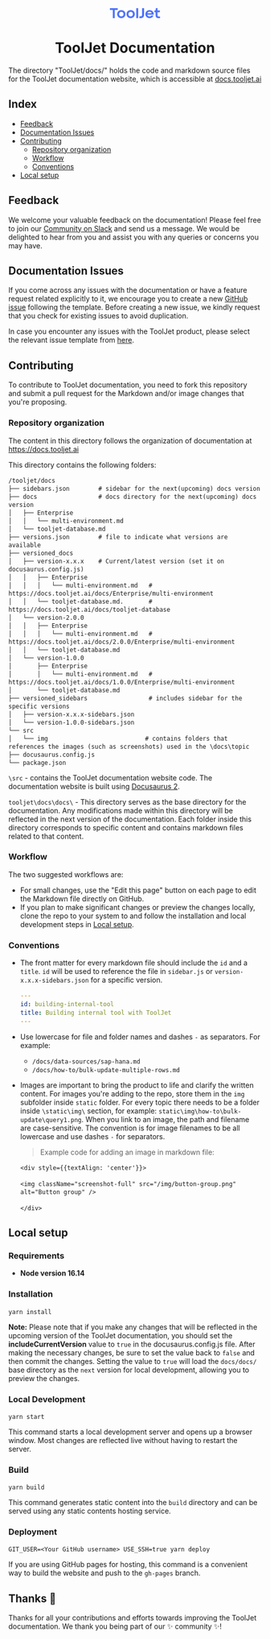 <p align="center">
  <img alt="ToolJet logo" src="static/img/logo.svg" width="100px" />
  <h1 align="center">ToolJet Documentation</h1>
</p>

The directory "ToolJet/docs/" holds the code and markdown source files for the ToolJet documentation website, which is accessible at [docs.tooljet.ai](docs.tooljet.ai)

## Index
- [Feedback](#feedback)
- [Documentation Issues](#documentation-issues)
- [Contributing](#contributing)
  - [Repository organization](#repository-organization)
  - [Workflow](#workflow)
  - [Conventions](#conventions)
- [Local setup](#local-setup)

## Feedback
We welcome your valuable feedback on the documentation! Please feel free to join our [Community on Slack](https://tooljet.com/slack) and send us a message. We would be delighted to hear from you and assist you with any queries or concerns you may have. 

## Documentation Issues
If you come across any issues with the documentation or have a feature request related explicitly to it, we encourage you to create a new [GitHub issue](https://github.com/ToolJet/ToolJet/issues/new?assignees=&labels=documentation&template=03_documentation_report.yml&title=%5Bdocs%5D%3A+) following the template. Before creating a new issue, we kindly request that you check for existing issues to avoid duplication. 

In case you encounter any issues with the ToolJet product, please select the relevant issue template from [here](https://github.com/ToolJet/ToolJet/issues/new/choose).

## Contributing
To contribute to ToolJet documentation, you need to fork this repository and submit a pull request for the Markdown and/or image changes that you're proposing.

### Repository organization
The content in this directory follows the organization of documentation at https://docs.tooljet.ai

This directory contains the following folders:

```
/tooljet/docs
├── sidebars.json        # sidebar for the next(upcoming) docs version
├── docs                 # docs directory for the next(upcoming) docs version
│   ├── Enterprise
│   │   └── multi-environment.md
│   └── tooljet-database.md
├── versions.json        # file to indicate what versions are available
├── versioned_docs
│   ├── version-x.x.x    # Current/latest version (set it on docusaurus.config.js)
│   │   ├── Enterprise
│   │   │   └── multi-environment.md   # https://docs.tooljet.ai/docs/Enterprise/multi-environment
│   │   └── tooljet-database.md.       # https://docs.tooljet.ai/docs/tooljet-database
│   └── version-2.0.0
│   │   ├── Enterprise
│   │   │   └── multi-environment.md   # https://docs.tooljet.ai/docs/2.0.0/Enterprise/multi-environment
│   │   └── tooljet-database.md
│   └── version-1.0.0
│       ├── Enterprise
│       │   └── multi-environment.md   # https://docs.tooljet.ai/docs/1.0.0/Enterprise/multi-environment
│       └── tooljet-database.md
├── versioned_sidebars                 # includes sidebar for the specific versions
│   ├── version-x.x.x-sidebars.json    
│   └── version-1.0.0-sidebars.json
└── src
│   └── img                           # contains folders that references the images (such as screenshots) used in the \docs\topic
├── docusaurus.config.js
└── package.json
```

`\src` - contains the ToolJet documentation website code. The documentation website is built using [Docusaurus 2](https://docusaurus.io/).

`tooljet\docs\docs\` - This directory serves as the base directory for the documentation. Any modifications made within this directory will be reflected in the next version of the documentation. Each folder inside this directory corresponds to specific content and contains markdown files related to that content.

### Workflow
The two suggested workflows are:

- For small changes, use the "Edit this page" button on each page to edit the Markdown file directly on GitHub.
- If you plan to make significant changes or preview the changes locally, clone the repo to your system to and follow the installation and local development steps in [Local setup](#local-setup).

### Conventions

- The front matter for every markdown file should include the `id` and a `title`. `id` will be used to reference the file in `sidebar.js` or `version-x.x.x-sidebars.json` for a specific version.
  ```yaml
  ---
  id: building-internal-tool
  title: Building internal tool with ToolJet
  ---
  ```

- Use lowercase for file and folder names and dashes `-` as separators.
  For example:
  - `/docs/data-sources/sap-hana.md`
  - `/docs/how-to/bulk-update-multiple-rows.md`

- Images are important to bring the product to life and clarify the written content. For images you're adding to the repo, store them in the `img` subfolder inside `static` folder. For every topic there needs to be a folder inside `\static\img\` section, for example: `static\img\how-to\bulk-update\query1.png`.
  When you link to an image, the path and filename are case-sensitive. The convention is for image filenames to be all lowercase and use dashes `-` for separators.

  > Example code for adding an image in markdown file:
  ```
  <div style={{textAlign: 'center'}}>

  <img className="screenshot-full" src="/img/button-group.png" alt="Button group" />

  </div>
  ```

## Local setup

### Requirements

- **Node version 16.14**

### Installation
```console
yarn install
```

**Note:** Please note that if you make any changes that will be reflected in the upcoming version of the ToolJet documentation, you should set the **includeCurrentVersion** value to `true` in the docusaurus.config.js file. After making the necessary changes, be sure to set the value back to `false` and then commit the changes. Setting the value to `true` will load the `docs/docs/` base directory as the `next` version for local development, allowing you to preview the changes.

### Local Development
```console
yarn start
```

This command starts a local development server and opens up a browser window. Most changes are reflected live without having to restart the server.

### Build
```console
yarn build
```

This command generates static content into the `build` directory and can be served using any static contents hosting service.

### Deployment
```console
GIT_USER=<Your GitHub username> USE_SSH=true yarn deploy
```

If you are using GitHub pages for hosting, this command is a convenient way to build the website and push to the `gh-pages` branch.

## Thanks 💜

Thanks for all your contributions and efforts towards improving the ToolJet documentation. We thank you being part of our ✨ community ✨!
